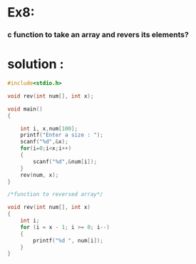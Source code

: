 # Ex8:
### c function to take an array and revers its elements?
# solution :
```c
#include<stdio.h>

void rev(int num[], int x);

void main()
{

    int i, x,num[100];
    printf("Enter a size : ");
    scanf("%d",&x);
    for(i=0;i<x;i++)
    {
        scanf("%d",&num[i]);
    }
    rev(num, x);
}

/*function to reversed array*/

void rev(int num[], int x)
{
    int i;
    for (i = x - 1; i >= 0; i--)
    {
        printf("%d ", num[i]);
    }
}
```